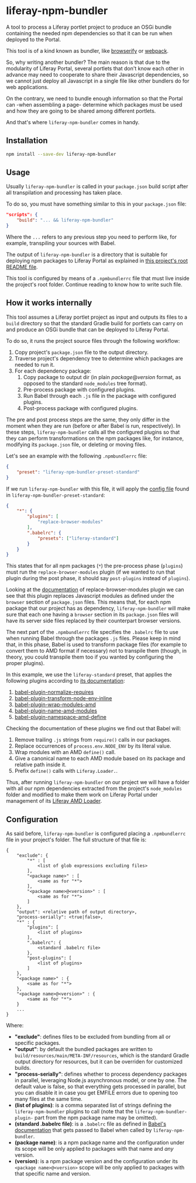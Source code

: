 # liferay-npm-bundler

A tool to process a Liferay portlet project to produce an OSGi bundle containing 
the needed npm dependencies so that it can be run when deployed to the Portal.

This tool is of a kind known as bundler, like 
[browserify](http://browserify.org/) or [webpack](https://webpack.js.org/). 

So, why writing another bundler? The main reason is that due to the modularity
of Liferay Portal, several portlets that don't know each other in advance may 
need to cooperate to share their Javascript dependencies, so we cannot just 
deploy all Javascript in a single file like other bundlers do for web 
applications. 

On the contrary, we need to bundle enough information so that the Portal can 
-when assembling a page- determine which packages must be used and how they are 
going to be shared among different portlets.

And that's where `liferay-npm-bundler` comes in handy.

## Installation

```sh
npm install --save-dev liferay-npm-bundler
```

## Usage

Usually `liferay-npm-bundler` is called in your `package.json` build script 
after all transpilation and processing has taken place.

To do so, you must have something similar to this in your `package.json` file:

```json
"scripts": {
    "build": "... && liferay-npm-bundler"
}
```

Where the `...` refers to any previous step you need to perform like, for 
example, transpiling your sources with Babel.

The output of `liferay-npm-bundler` is a directory that is suitable for 
deploying npm packages to Liferay Portal as explained in 
[this project's root README file](https://github.com/liferay/liferay-npm-build-tools/blob/master/README.md).

This tool is configured by means of a `.npmbundlerrc` file that must live inside
the project's root folder. Continue reading to know how to write such file.

## How it works internally

This tool assumes a Liferay portlet project as input and outputs its files to 
a `build` directory so that the standard Gradle build for portlets can carry on
and produce an OSGi bundle that can be deployed to Liferay Portal.

To do so, it runs the project source files through the following workflow:

1. Copy project's `package.json` file to the output directory.
2. Traverse project's dependency tree to determine which packages are needed to 
run it.
3. For each dependency package:
    1. Copy package to output dir (in plain _package_@_version_ format, as 
        opposed to the standard `node_modules` tree format).
    2. Pre-process package with configured plugins.
    3. Run Babel through each `.js` file in the package with configured plugins.
    4. Post-process package with configured plugins.
    
The pre and post process steps are the same, they only differ in the moment when
they are run (before or after Babel is run, respectively). In these steps,
`liferay-npm-bundler` calls all the configured plugins so that they can perform
transformations on the npm packages like, for instance, modifying its 
`package.json` file, or deleting or moving files.

Let's see an example with the following `.npmbundlerrc` file:

```json
{
    "preset": "liferay-npm-bundler-preset-standard"
}
```

If we run `liferay-npm-bundler` with this file, it will apply the 
[config file](https://github.com/liferay/liferay-npm-build-tools/blob/master/packages/liferay-npm-bundler-preset-standard/config.json)
found in `liferay-npm-bundler-preset-standard`:

```json
{
	"*": {
		"plugins": [
			"replace-browser-modules"
		],
		".babelrc": {
			"presets": ["liferay-standard"]
		}
	}
}
```

This states that for all npm packages (`*`) the pre-process phase (`plugins`) 
must run the `replace-browser-modules` plugin (if we wanted to run that plugin
during the post phase, it should say `post-plugins` instead of `plugins`).

Looking at the 
[documentation](https://github.com/liferay/liferay-npm-build-tools/blob/master/packages/liferay-npm-bundler-plugin-replace-browser-modules/README.md)
of replace-browser-modules plugin we can see that this plugin replaces 
Javascript modules as defined under the `browser` section of `package.json` 
files. This means that, for each npm package that our project has as dependency,
`liferay-npm-bundler` will make sure that each one having a `browser` section in
its `package.json` files will have its server side files replaced by their 
counterpart browser versions.

The next part of the `.npmbundlerrc` file specifies the `.babelrc` file to use 
when running Babel through the packages `.js` files. Please keep in mind that, 
in this phase, Babel is used to transform package files (for example to convert
them to AMD format if necessary) not to transpile them (though, in theory, you
could transpile them too if you wanted by configuring the proper plugins).

In this example, we use the `liferay-standard` preset, that applies the 
following plugins according to 
[its documentation](https://github.com/liferay/liferay-npm-build-tools/tree/master/packages/babel-preset-liferay-amd):

1. [babel-plugin-normalize-requires](https://github.com/izaera/liferay-npm-build-tools/tree/master/packages/babel-plugin-normalize-requires)
2. [babel-plugin-transform-node-env-inline](https://www.npmjs.com/package/babel-plugin-transform-node-env-inline)
3. [babel-plugin-wrap-modules-amd](https://github.com/izaera/liferay-npm-build-tools/tree/master/packages/babel-plugin-wrap-modules-amd)
4. [babel-plugin-name-amd-modules](https://github.com/izaera/liferay-npm-build-tools/tree/master/packages/babel-plugin-name-amd-modules)
5. [babel-plugin-namespace-amd-define](https://github.com/izaera/liferay-npm-build-tools/tree/master/packages/babel-plugin-namespace-amd-define)

Checking the documentation of these plugins we find out that Babel will:

1. Remove trailing `.js` strings from `require()` calls in our packages.
2. Replace occurrences of `process.env.NODE_ENV` by its literal value.
3. Wrap modules with an AMD `define()` call.
4. Give a canonical name to each AMD module based on its package and relative 
path inside it.
5. Prefix `define()` calls with `Liferay.Loader.`.

Thus, after running `liferay-npm-bundler` on our project we will have a folder
with all our npm dependencies extracted from the project's `node_modules` folder
and modified to make them work on Liferay Portal under management of its 
[Liferay AMD Loader](https://github.com/liferay/liferay-amd-loader).
    
## Configuration

As said before, `liferay-npm-bundler` is configured placing a `.npmbundlerrc` 
file in your project's folder. The full structure of that file is:

```
{
    "exclude": {
        "*" : [
            <list of glob expressions excluding files>
        ],
        "<package name>" : [
            <same as for "*">
        ],
        "<package name>@<version>" : [
            <same as for "*">
        ]
    },
    "output": <relative path of output directory>,
    "process-serially": <true|false>,
    "*" : {
        "plugins": [
            <list of plugins>
		],
		".babelrc": {
            <standard .babelrc file>
		},
        "post-plugins": [
            <list of plugins>
		]
    },
    "<package name>" : {
        <same as for "*">
    },
    "<package name>@<version>" : {
        <same as for "*">
    }
    ...
}
```

Where:

* **"exclude"**: defines files to be excluded from bundling from all or specific
packages.
* **"output"**: by default the bundled packages are written to 
`build/resources/main/META-INF/resources`, which is the standard Gradle output
directory for resources, but it can be overriden for customized builds.
* **"process-serially"**: defines whether to process dependency packages in 
parallel, leveraging Node.js asynchronous model, or one by one. The default 
value is false, so that everything gets processed in parallel, but you can 
disable it in case you get EMFILE errors due to opening too many files at the
same time.
* **(list of plugins)**: is a comma separated list of strings defining the 
`liferay-npm-bundler` plugins to call (note that the 
`liferay-npm-bundler-plugin-` part from the npm package name may be omitted).
* **(standard .babelrc file)**: is a `.babelrc` file as defined in [Babel's 
documentation](https://babeljs.io/docs/usage/babelrc/) that gets passed to 
Babel when called by `liferay-npm-bundler`.
* **(package name)**: is a npm package name and the configuration under its 
scope will be only applied to packages with that name and *any* version.
* **(version)**: is a npm package version and the configuration under its 
`<package name>@<version>` scope will be only applied to packages with that 
specific name and version.
    
    
    
    